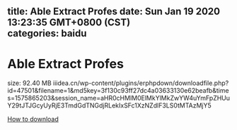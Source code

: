 
title: Able Extract Profes
date: Sun Jan 19 2020 13:23:35 GMT+0800 (CST)    
categories: baidu
---

# Able Extract Profes
size: 92.40 MB
 iiidea.cn/wp-content/plugins/erphpdown/downloadfile.php?id=47501&filename=1&md5key=3f130c93ff27dc4a03633130e62beafb&times=1575865203&session_name=aHR0cHMlM0ElMkYlMkZwYW4uYmFpZHUuY29tJTJGcyUyRjE3TmdGdTNGdjRLekIxSFc1XzNZdlF3LS0tMTAzMjY5
 

[How to download](https://bpcam.bemobtrk.com/go/2ceec3aa-1ca2-46d6-b9ff-aaa5c184517c?jno=530)